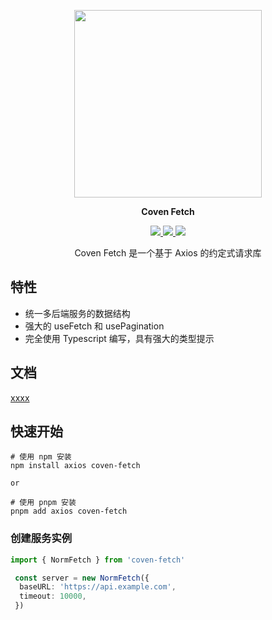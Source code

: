 <p align="center">
  <img width="300px" src="https://user-images.githubusercontent.com/10731096/95823103-9ce15780-0d5f-11eb-8010-1bd1b5910d4f.png">
</p>
<p align="center">
<b>Coven Fetch</b>
</p>
<p align="center">
  <a href="https://www.npmjs.org/package/coven-fetch">
    <img src="https://img.shields.io/npm/v/coven-fetch.svg" />
  </a>
  <a href="https://github.com/songpeng154/coven-fetch">
    <img src="https://img.shields.io/badge/node-%20%3E%3D%2018-47c219" />
  </a>
  <a href="https://npmcharts.com/compare/coven-fetch?minimal=true">
    <img src="https://img.shields.io/npm/dm/coven-fetch.svg" />
  </a>
  <br>
</p>
<p align="center">
Coven Fetch 是一个基于 Axios 的约定式请求库
</p>

[//]: # ()
[//]: # (## 介绍)

[//]: # (Coven Fetch 是一个基于 Axios 的约定式请求库，为什么要写这个库？)

[//]: # ()
[//]: # (* 多个后端服务数据结构不一致的问题)


## 特性
* 统一多后端服务的数据结构
* 强大的 useFetch 和 usePagination
* 完全使用 Typescript 编写，具有强大的类型提示


## 文档
[xxxx](https://songpeng154.github.io/coven-fetch/)

## 快速开始
```shell
# 使用 npm 安装 
npm install axios coven-fetch

or

# 使用 pnpm 安装 
pnpm add axios coven-fetch
```

### 创建服务实例
```typescript
import { NormFetch } from 'coven-fetch'

 const server = new NormFetch({
  baseURL: 'https://api.example.com',
  timeout: 10000,
 })
```
